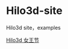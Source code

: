 # Hilo3d-site

Hilo3d site，examples


[Hilo3d 女王节](https://hiloteam.github.io/Hilo3d-site/examples/nw.html)